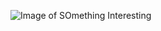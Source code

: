 ![Image of SOmething Interesting](https://www.google.com/search?q=images&client=ubuntu&hs=ClW&channel=fs&sxsrf=ALeKk03WbXW7TErKv2I3EEH_MjQQStNoZQ:1601358942095&tbm=isch&source=iu&ictx=1&fir=a9B7raWE3PxoBM%252CezcoKoowmsJC7M%252C_&vet=1&usg=AI4_-kT5Wzf4-zW6RQc7yR3GKqFMC2wU7Q&sa=X&ved=2ahUKEwjXzZr31o3sAhUnwjgGHQ2IAysQ9QF6BAgIEFw#imgrc=a9B7raWE3PxoBM)
